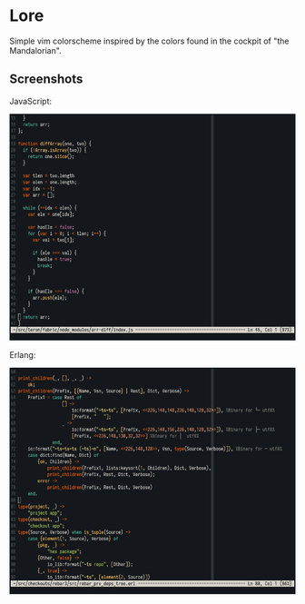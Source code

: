# Lore

Simple vim colorscheme inspired by the colors found in the cockpit of "the
Mandalorian".

## Screenshots

JavaScript:

![JavaScript](/screenshots/js.png)

Erlang:

![JavaScript](/screenshots/erlang.png)
